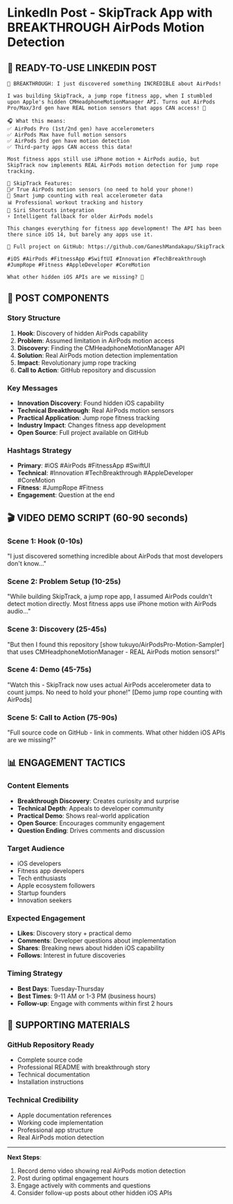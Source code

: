 # LinkedIn Post - SkipTrack App with BREAKTHROUGH AirPods Motion Detection

## 🚀 READY-TO-USE LINKEDIN POST

```
🚀 BREAKTHROUGH: I just discovered something INCREDIBLE about AirPods! 

I was building SkipTrack, a jump rope fitness app, when I stumbled upon Apple's hidden CMHeadphoneMotionManager API. Turns out AirPods Pro/Max/3rd gen have REAL motion sensors that apps CAN access! 🤯

🎧 What this means:
✅ AirPods Pro (1st/2nd gen) have accelerometers  
✅ AirPods Max have full motion sensors
✅ AirPods 3rd gen have motion detection
✅ Third-party apps CAN access this data!

Most fitness apps still use iPhone motion + AirPods audio, but SkipTrack now implements REAL AirPods motion detection for jump rope tracking.

📱 SkipTrack Features:
🏃‍♂️ True AirPods motion sensors (no need to hold your phone!)
🎯 Smart jump counting with real accelerometer data
📊 Professional workout tracking and history
🎵 Siri Shortcuts integration
⚡ Intelligent fallback for older AirPods models

This changes everything for fitness app development! The API has been there since iOS 14, but barely any apps use it.

🔗 Full project on GitHub: https://github.com/GaneshMandakapu/SkipTrack

#iOS #AirPods #FitnessApp #SwiftUI #Innovation #TechBreakthrough #JumpRope #Fitness #AppleDeveloper #CoreMotion

What other hidden iOS APIs are we missing? 🤔
```

## 📝 POST COMPONENTS

### Story Structure
1. **Hook**: Discovery of hidden AirPods capability
2. **Problem**: Assumed limitation in AirPods motion access  
3. **Discovery**: Finding the CMHeadphoneMotionManager API
4. **Solution**: Real AirPods motion detection implementation
5. **Impact**: Revolutionary jump rope tracking
6. **Call to Action**: GitHub repository and discussion

### Key Messages
- **Innovation Discovery**: Found hidden iOS capability
- **Technical Breakthrough**: Real AirPods motion sensors
- **Practical Application**: Jump rope fitness tracking
- **Industry Impact**: Changes fitness app development
- **Open Source**: Full project available on GitHub

### Hashtags Strategy
- **Primary**: #iOS #AirPods #FitnessApp #SwiftUI
- **Technical**: #Innovation #TechBreakthrough #AppleDeveloper #CoreMotion  
- **Fitness**: #JumpRope #Fitness
- **Engagement**: Question at the end

## 🎬 VIDEO DEMO SCRIPT (60-90 seconds)

### Scene 1: Hook (0-10s)
"I just discovered something incredible about AirPods that most developers don't know..."

### Scene 2: Problem Setup (10-25s)  
"While building SkipTrack, a jump rope app, I assumed AirPods couldn't detect motion directly. Most fitness apps use iPhone motion with AirPods audio..."

### Scene 3: Discovery (25-45s)
"But then I found this repository [show tukuyo/AirPodsPro-Motion-Sampler] that uses CMHeadphoneMotionManager - REAL AirPods motion sensors!"

### Scene 4: Demo (45-75s)
"Watch this - SkipTrack now uses actual AirPods accelerometer data to count jumps. No need to hold your phone!"
[Demo jump rope counting with AirPods]

### Scene 5: Call to Action (75-90s)
"Full source code on GitHub - link in comments. What other hidden iOS APIs are we missing?"

## 📊 ENGAGEMENT TACTICS

### Content Elements
- **Breakthrough Discovery**: Creates curiosity and surprise
- **Technical Depth**: Appeals to developer community
- **Practical Demo**: Shows real-world application
- **Open Source**: Encourages community engagement
- **Question Ending**: Drives comments and discussion

### Target Audience
- iOS developers
- Fitness app developers  
- Tech enthusiasts
- Apple ecosystem followers
- Startup founders
- Innovation seekers

### Expected Engagement
- **Likes**: Discovery story + practical demo
- **Comments**: Developer questions about implementation
- **Shares**: Breaking news about hidden iOS capability
- **Follows**: Interest in future discoveries

### Timing Strategy
- **Best Days**: Tuesday-Thursday
- **Best Times**: 9-11 AM or 1-3 PM (business hours)
- **Follow-up**: Engage with comments within first 2 hours

## 🔗 SUPPORTING MATERIALS

### GitHub Repository Ready
- Complete source code
- Professional README with breakthrough story
- Technical documentation
- Installation instructions

### Technical Credibility
- Apple documentation references
- Working code implementation
- Professional app structure
- Real AirPods motion detection

---

**Next Steps**: 
1. Record demo video showing real AirPods motion detection
2. Post during optimal engagement hours
3. Engage actively with comments and questions
4. Consider follow-up posts about other hidden iOS APIs
